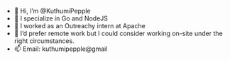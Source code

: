 - 👋 Hi, I’m @KuthumiPepple
- 👀 I specialize in Go and NodeJS
- 🌱 I worked as an Outreachy intern at Apache
- 💞️ I’d prefer remote work but I could consider working on-site under the right circumstances.
- 📫 Email: kuthumipepple@gmail

<!---
KuthumiPepple/KuthumiPepple is a ✨ special ✨ repository because its `README.md` (this file) appears on your GitHub profile.
You can click the Preview link to take a look at your changes.
--->

